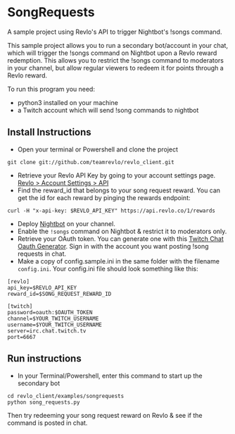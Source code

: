 # SongRequests

A sample project using Revlo's API to trigger Nightbot's !songs command. 

This sample project allows you to run a secondary bot/account in your chat, which will trigger the !songs command on Nightbot upon a Revlo reward redemption. This allows you to restrict the !songs command to moderators in your channel, but allow regular viewers to redeem it for points through a Revlo reward. 

To run this program you need:
- python3 installed on your machine
- a Twitch account which will send !song commands to nightbot

## Install Instructions

* Open your terminal or Powershell and clone the project
```
git clone git://github.com/teamrevlo/revlo_client.git
```
* Retrieve your Revlo API Key by going to your account settings page.  [Revlo > Account Settings > API](https://www.revlo.co/settings/api)
* Find the reward\_id that belongs to your song request reward. You can get the id for each reward by pinging the rewards endpoint: 
```
curl -H "x-api-key: $REVLO_API_KEY" https://api.revlo.co/1/rewards
```
* Deploy [Nightbot](https://beta.nightbot.tv) on your channel.
* Enable the `!songs` command on Nightbot & restrict it to moderators only. 
* Retrieve your OAuth token. You can generate one with this [Twitch Chat Oauth Generator](http://twitchapps.com/tmi/). Sign in with the account you want posting !song requests in chat.
* Make a copy of config.sample.ini in the same folder with the filename `config.ini`. Your config.ini file should look something like this:
```
[revlo]
api_key=$REVLO_API_KEY
reward_id=$SONG_REQUEST_REWARD_ID

[twitch]
password=oauth:$OAUTH_TOKEN
channel=$YOUR_TWITCH_USERNAME
username=$YOUR_TWITCH_USERNAME
server=irc.chat.twitch.tv
port=6667
```

## Run instructions

* In your Terminal/Powershell, enter this command to start up the secondary bot 
```
cd revlo_client/examples/songrequests
python song_requests.py
```

Then try redeeming your song request reward on Revlo & see if the command is posted in chat. 
